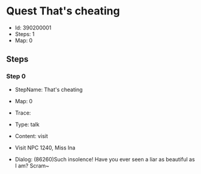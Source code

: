 # Quest That's cheating

- Id: 390200001
- Steps: 1
- Map: 0

## Steps

### Step 0
- StepName:  That's cheating
- Map:  0
- Trace:  
- Type:  talk
- Content:  visit
- Visit NPC 1240, Miss Ina

- Dialog: (86260)Such insolence! Have you ever seen a liar as beautiful as I am? Scram~


